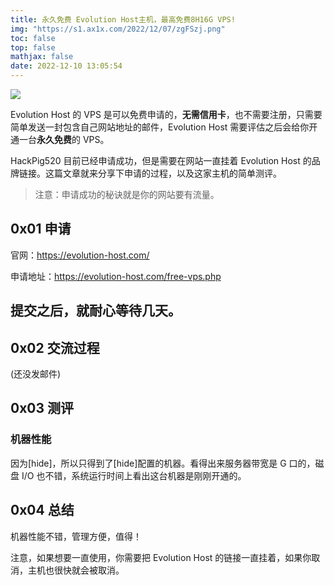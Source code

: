 ```yaml
---
title: 永久免费 Evolution Host主机，最高免费8H16G VPS!
img: "https://s1.ax1x.com/2022/12/07/zgFSzj.png"
toc: false
top: false
mathjax: false
date: 2022-12-10 13:05:54
---
```


[![](https://s1.ax1x.com/2022/12/07/zgFSzj.png)](https://evolution-host.com/)

Evolution Host 的 VPS 是可以免费申请的，**无需信用卡**，也不需要注册，只需要简单发送一封包含自己网站地址的邮件，Evolution Host 需要评估之后会给你开通一台**永久免费**的 VPS。

HackPig520 目前已经申请成功，但是需要在网站一直挂着 Evolution Host 的品牌链接。这篇文章就来分享下申请的过程，以及这家主机的简单测评。

> 注意：申请成功的秘诀就是你的网站要有流量。

## 0x01 申请

官网：https://evolution-host.com/

申请地址：https://evolution-host.com/free-vps.php

## 提交之后，就耐心等待几天。

## 0x02 交流过程

(还没发邮件)

## 0x03 测评

### 机器性能

因为[hide]，所以只得到了[hide]配置的机器。看得出来服务器带宽是 G 口的，磁盘 I/O 也不错，系统运行时间上看出这台机器是刚刚开通的。

## 0x04 总结

机器性能不错，管理方便，值得！

注意，如果想要一直使用，你需要把 Evolution Host 的链接一直挂着，如果你取消，主机也很快就会被取消。
